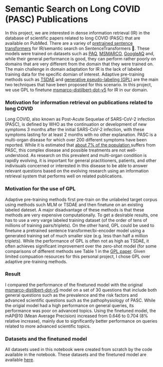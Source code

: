# Semantic Search on Long COVID (PASC) Publications

In this project, we are interested in dense information retrieval (IR) in the database of scientific papers related to long COVID (PASC) that are available on PubMed. There are a variey of [pretrained sentence transformers](https://huggingface.co/sentence-transformers) for IR/semantic search on SentenceTransformers 🤗. These models were trained on datasets such as [PAQ](https://github.com/facebookresearch/PAQ), [MSMARCO](https://microsoft.github.io/msmarco/), [GoogleAQ](https://github.com/allenai/gooaq) and, while their general performance is good, they can perform rather poorly on domains that are very different from the domain that they were trained on. The main challenge in domain adaptation for IR is the lack of labeled training data for the specific domian of interest. Adaptive pre-training methods such as [TSDAE](https://arxiv.org/pdf/2104.06979) and [generative pseudo-labeling (GPL)](https://arxiv.org/pdf/2112.07577) are the main two techniques that have been proposed for this scenario. In this project, we use GPL to finetune [msmarco-distilbert-dot-v5](https://huggingface.co/sentence-transformers/msmarco-distilbert-dot-v5) for IR in our domain.

### Motivation for information retrieval on publications related to long COVID
 Long COVID, also known as Post-Acute Sequelae of SARS-CoV-2 infection (PASC), is defined by WHO as the continuation or development of new symptoms 3 months after the initial SARS-CoV-2 infection, with these symptoms lasting for at least 2 months with no other explanation. PASC is a multi-organ disease for which over 200 different symptoms have been reported. While it is estimated that [about 7% of the population ](https://ceal.nih.gov/sites/default/files/2023-02/CEAL-WhatYouNeedtoKnowLongCOVID-English.pdf) suffers from PASC, this complex disease and possible treatments are not well-understood. As research on this prevalent and multi-organ condition is rapidly evolving, it is important for general practitioners, patients, and other indivisuals concerned or interested in this disease to be able to answer relevant questions based on the evolving research using an information retrieval system that performs well on related publications.

 ### Motivation for the use of GPL
 Adaptive pre-training methods first pre-train on the unlabeled target corpus using methods such MLM or TSDAE and then finetune on an existing labeled dateset. A major disadvantage of these methods is that these methods are very expensive computationally. To get a desirable results, one has to use a very varge labeled training dataset (of the order of tens of millions of training pairs/triplets). On the other hand, GPL could be used to finetune a pretrained sentence transformer/bi-encoder model using a generated training set of much smaller size (e.g. less than half a million triplets). While the performance of GPL is often not as high as TSDAE, it often achieves significant improvement over the zero-shot model (for some comparisons of different methods see Table 1 in the [GPL paper](https://arxiv.org/pdf/2112.07577). Given limited compuation resources for this personal project, I chose GPL over adaptive pre-training methods.

 ### Result
 I compared the performance of the finetuned model with the original [msmarco-distilbert-dot-v5](https://huggingface.co/sentence-transformers/) model on a set of 30 questions that include both general questions such as the prevalence and the risk factors and advanced scientific questions such as the pathophysiology of PASC. While the origial model had a high performance on general queries, its performance was poor on advanced topics. Using the finetuned model, the mAP@10 (Mean Average Precision) increased from 0.646 to 0.704 (8% relative increase), mainly due to significantly better performance on queries related to more advanced scientific topics.

 ### Datasets and the finetuned model
 
All datasets used in this notebook were created from scratch by the code available in the notebook. These datasets and the finetuned model are available [here](https://drive.google.com/drive/folders/1uF6z15JKNhrC-ICKtOrCdRxCkFjTL17R?usp=drive_link).  
